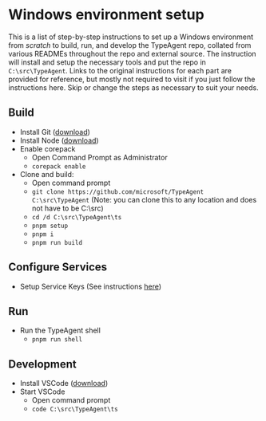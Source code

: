 # Windows environment setup

This is a list of step-by-step instructions to set up a Windows environment from _scratch_ to build, run, and develop the TypeAgent repo, collated from various READMEs throughout the repo and external source. The instruction will install and setup the necessary tools and put the repo in `C:\src\TypeAgent`. Links to the original instructions for each part are provided for reference, but mostly not required to visit if you just follow the instructions here. Skip or change the steps as necessary to suit your needs.

## Build

- Install Git ([download](https://git-scm.com/downloads/win))
- Install Node ([download](https://nodejs.org/en/download))
- Enable corepack
  - Open Command Prompt as Administrator
  - `corepack enable`
- Clone and build:
  - Open command prompt
  - `git clone https://github.com/microsoft/TypeAgent C:\src\TypeAgent` (Note: you can clone this to any location and does not have to be C:\src)
  - `cd /d C:\src\TypeAgent\ts`
  - `pnpm setup`
  - `pnpm i`
  - `pnpm run build`

## Configure Services

- Setup Service Keys (See instructions [here](./../../ts/README.md#service-keys))

## Run

- Run the TypeAgent shell
  - `pnpm run shell`

## Development

- Install VSCode ([download](https://code.visualstudio.com/download))
- Start VSCode
  - Open command prompt
  - `code C:\src\TypeAgent\ts`

